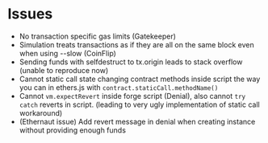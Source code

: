 # Issues
- No transaction specific gas limits  (Gatekeeper)
- Simulation treats transactions as if they are all on the same block even when using --slow (CoinFlip)
- Sending funds with selfdestruct to tx.origin leads to stack overflow (unable to reproduce now)
- Cannot static call state changing contract methods inside script the way you can in ethers.js with `contract.staticCall.methodName()`
- Cannot `vm.expectRevert` inside forge script (Denial), also cannot `try catch` reverts in script. (leading to very ugly implementation of static call workaround)
- (Ethernaut issue) Add revert message in denial when creating instance without providing enough funds

